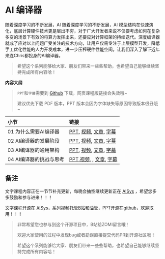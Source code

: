 <!--Copyright © ZOMI 适用于[License](https://github.com/chenzomi12/DeepLearningSystem)版权许可-->

# AI 编译器

随着深度学习的不断发展，AI 随着深度学习的不断发展，AI 模型结构在快速演化，底层计算硬件技术更是层出不穷，对于广大开发者来说不仅要考虑如何在复杂多变的场景下有效的将算力发挥出来，还要应对计算框架的持续迭代。深度编译器就成了应对以上问题广受关注的技术方向，让用户仅需专注于上层模型开发，降低手工优化性能的人力开发成本，进一步压榨硬件性能空间。让我们深入了解下近年来连Chris都投身的AI编译器。

> 希望这个系列能够给大家、朋友们带来一些些帮助，也希望自己能够继续坚持完成所有内容哈！

**内容大纲**

> `PPT`和`字幕`需要到 [Github](https://github.com/chenzomi12/DeepLearningSystem) 下载，网页课程版链接会失效哦~
>
> 建议优先下载 PDF 版本，PPT 版本会因为字体缺失等原因导致版本很丑哦~

| 小节 | 链接|
|:--|:--|
| 01 为什么需要AI编译器| [PPT](./01.appear.pdf), [视频](https://www.bilibili.com/video/BV1pM41167KP), [文章](./01.appear.md), [字幕](./srt/01.srt) |
| 02 AI编译器的发展阶段| [PPT](./02.stage.pdf), [视频](https://www.bilibili.com/video/BV1QK411R7iy/), [文章](./02.stage.md), [字幕](./srt/02.srt) |
| 03 AI编译器的通用架构| [PPT](./03.architecture.pdf), [视频](https://www.bilibili.com/video/BV1qD4y1Y73e/), [文章](./03.architecture.md), [字幕](./srt/03.srt) |
| 04 AI编译器的挑战与思考 | [PPT](./04.future.pdf),[视频](https://www.bilibili.com/video/BV1Hv4y1R7uc/), , [文章](./04.future.md), [字幕](./srt/04.srt) |

## 备注

文字课程内容正在一节节补充更新，每晚会抽空继续更新正在 [AISys](https://chenzomi12.github.io/) ，希望您多多鼓励和参与进来！！！

文字课程开源在 [AISys](https://chenzomi12.github.io/)，系列视频托管[B站](https://space.bilibili.com/517221395)和[油管](https://www.youtube.com/@ZOMI666/videos)，PPT开源在[github](https://github.com/chenzomi12/DeepLearningSystem)，欢迎取用！！！

> 非常希望您也参与到这个开源项目中，B站给ZOMI留言哦！
>
> 欢迎大家使用的过程中发现bug或者勘误直接提交代码PR到开源社区哦！
>
> 希望这个系列能够给大家、朋友们带来一些些帮助，也希望自己能够继续坚持完成所有内容哈！

